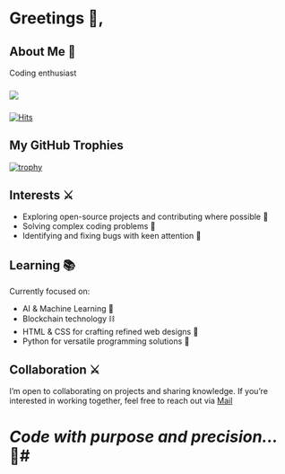 # Greetings 👋, 

###
## About Me 🖤 ##
Coding enthusiast
###
![](https://komarev.com/ghpvc/?username=your-github-username&color=dc143c@icon=github)
###
[![Hits](https://hits.seeyoufarm.com/api/count/incr/badge.svg?url=https%3A%2F%2Fgithub.com%2FDarthcoder2006&count_bg=%23050052&title_bg=%23000000&icon=github.svg&icon_color=%23484040&title=Profile+Views&edge_flat=false)](https://hits.seeyoufarm.com)
## My GitHub Trophies
[![trophy](https://github-profile-trophy.vercel.app/?username=Darthcoder2006&theme=darkhub)](https://github.com/ryo-ma/github-profile-trophy)
## Interests ⚔️ ##
- Exploring open-source projects and contributing where possible 🌌
- Solving complex coding problems 🧩
- Identifying and fixing bugs with keen attention 🐜
## Learning 📚
Currently focused on:
- AI & Machine Learning 🤖
- Blockchain technology ⛓️
- HTML & CSS for crafting refined web designs 🎨
- Python for versatile programming solutions 🐍
## Collaboration ⚔️
I’m open to collaborating on projects and sharing knowledge. If you’re interested in working together, feel free to reach out via [Mail](mailto:darthcoder2006@proton.me)
# *Code with purpose and precision...* 🖤#
